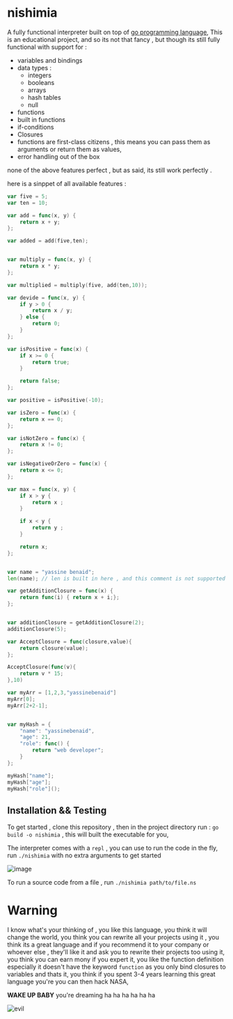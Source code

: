 # nishimia

A fully functional interpreter built on top of [go programming language](https://go.dev), This is an educational project, and so its not that fancy , but though its still fully functional with support for :

- variables and bindings
- data types :
  - integers
  - booleans
  - arrays
  - hash tables
  - null
- functions
- built in functions
- if-conditions
- Closures
- functions are first-class citizens , this means you can pass them as arguments or return them as values,
- error handling out of the box

none of the above features perfect , but as said, its still work perfectly .

here is a sinppet of all available features :

```go
var five = 5;
var ten = 10;

var add = func(x, y) {
	return x + y;
};

var added = add(five,ten);


var multiply = func(x, y) {
	return x * y;
};

var multiplied = multiply(five, add(ten,10));

var devide = func(x, y) {
	if y > 0 {
		return x / y;
	} else {
		return 0;
	}
};

var isPositive = func(x) {
	if x >= 0 {
		return true;
	}

	return false;
};

var positive = isPositive(-10);

var isZero = func(x) {
	return x == 0;
};

var isNotZero = func(x) {
	return x != 0;
};

var isNegativeOrZero = func(x) {
	return x <= 0;
};

var max = func(x, y) {
	if x > y {
		return x ;
	}

	if x < y {
		return y ;
	}

	return x;
};


var name = "yassine benaid";
len(name); // len is built in here , and this comment is not supported by the way

var getAdditionClosure = func(x) {
	return func(i) { return x + i;};
};


var additionClosure = getAdditionClosure(2);
additionClosure(5);

var AcceptClosure = func(closure,value){
	return closure(value);
};

AcceptClosure(func(v){
	return v * 15;
},10)

var myArr = [1,2,3,"yassinebenaid"]
myArr[0];
myArr[2+2-1];


var myHash = {
	"name": "yassinebenaid",
	"age": 21,
	"role": func() {
		return "web developer";
	}
};

myHash["name"];
myHash["age"];
myHash["role"]();
```

## Installation && Testing

To get started , clone this repository , then in the project directory run : `go build -o nishimia` , this will built the executable for you,

The interpreter comes with a `repl` , you can use to run the code in the fly, run `./nishimia` with no extra arguments to get started

![image](https://github.com/yassinebenaid/nishimia/assets/101285507/c4902ca9-e6e0-4a4d-b3b3-5886bdd2a018)

To run a source code from a file , run `./nishimia path/to/file.ns`

# Warning

I know what's your thinking of , you like this language, you think it will change the world, you think you can rewrite all your projects using it , you think its a great language and if you recommend it to your company or whoever else , they'll like it and ask you to rewrite their projects too using it, you think you can earn mony if you expert it, you like the function definition especially it doesn't have the keyword `function` as you only bind closures to variables and thats it, you think if you spent 3-4 years learning this great language you're you can then hack NASA,

**WAKE UP BABY** you're dreaming ha ha ha ha ha ha 


 ![evil](https://github.com/yassinebenaid/nishimia/assets/101285507/dfc08162-4f55-4bf1-9dd5-31bf1a8dcdcb)

 

